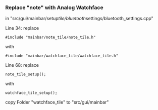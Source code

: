 ### Replace "note" with Analog Watchface

in "src/gui/mainbar/setup*tile/bluetooth*settings/bluetooth_settings.cpp"

Line 34:
replace 
```
#include "mainbar/note_tile/note_tile.h"
```
with
```
#include "mainbar/watchface_tile/watchface_tile.h"
```

Line 68:
replace
```
note_tile_setup();
```
with
```
watchface_tile_setup();
```

copy Folder "watchface_tile" to "src/gui/mainbar"
